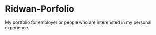# Ridwan-Porfolio
My portfolio for employer or people who are interensted in my personal experience.
